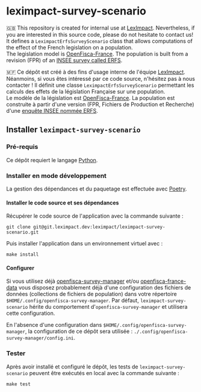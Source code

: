 # leximpact-survey-scenario


🇬🇧 This repository is created for internal use at [LexImpact](http://LexImpact.an.fr). Nevertheless, if you are interested in this source code, please do not hesitate to contact us! It defines a `LeximpactErfsSurveyScenario` class that allows computations of the effect of the French legislation on a population.  
The legislation model is [OpenFisca-France](https://github.com/openfisca/openfisca-france). The population is built from a revision (FPR) of an [INSEE survey called ERFS](https://www.insee.fr/fr/metadonnees/source/serie/s1231). 

🇲🇫 Ce dépôt est créé à des fins d'usage interne de l'équipe [LexImpact](http://LexImpact.an.fr). Néanmoins, si vous êtes intéressé par ce code source, n'hésitez pas à nous contacter ! Il définit une classe `LeximpactErfsSurveyScenario` permettant les calculs des effets de la législation Française sur une population.  
Le modèle de la législation est [OpenFisca-France](https://github.com/openfisca/openfisca-france). La population est construite à partir d'une version (FPR, Fichiers de Production et Recherche) d'une [enquête INSEE nommée ERFS](https://www.insee.fr/fr/metadonnees/source/serie/s1231).

## Installer `leximpact-survey-scenario`

### Pré-requis

Ce dépôt requiert le langage [Python](https://www.python.org). 

### Installer en mode développement

La gestion des dépendances et du paquetage est effectuée avec [Poetry](https://python-poetry.org).

#### Installer le code source et ses dépendances

Récupérer le code source de l'application avec la commande suivante :

```shell
git clone git@git.leximpact.dev:leximpact/leximpact-survey-scenario.git
```

Puis installer l'application dans un environnement virtuel avec :

```shell
make install
```

#### Configurer

Si vous utilisez déjà [openfisca-survey-manager](https://github.com/openfisca/openfisca-survey-manager) et/ou [openfisca-france-data](https://github.com/openfisca/openfisca-france-data) vous disposez probablement déjà d'une configuration des fichiers de données (collections de fichiers de population) dans votre répertoire `$HOME/.config/openfisca-survey-manager`. Par défaut, `leximpact-survey-scenario` hérite du comportement d'`openfisca-survey-manager` et utilisera cette configuration.

En l'absence d'une configuration dans `$HOME/.config/openfisca-survey-manager`, la configuration de ce dépôt sera utilisée : `./.config/openfisca-survey-manager/config.ini`.

### Tester

Après avoir installé et configuré le dépôt, les tests de `leximpact-survey-scenario` peuvent être exécutés en local avec la commande suivante :

```shell
make test
```
